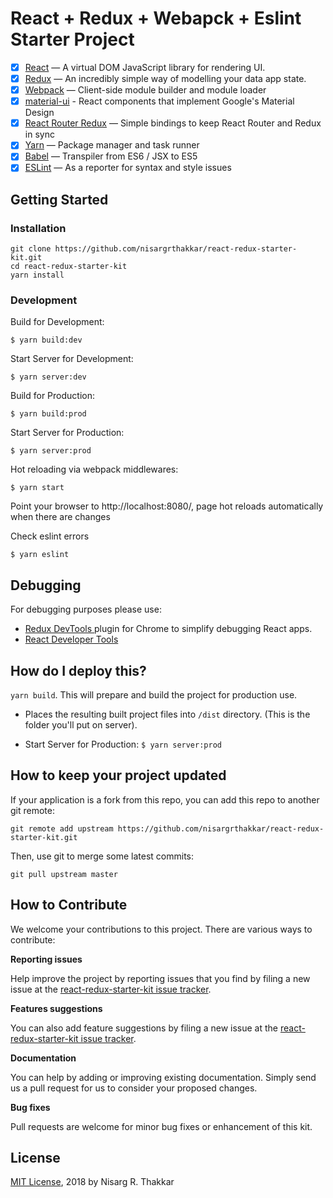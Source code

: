 
# React + Redux + Webapck + Eslint Starter Project


- [x] [React](https://facebook.github.io/react/) — A virtual DOM JavaScript library for rendering UI.
- [x] [Redux](http://redux.js.org/) — An incredibly simple way of modelling your data app state.
- [x] [Webpack](https://webpack.js.org/) — Client-side module builder and module loader
- [x] [material-ui](http://www.material-ui.com/) - React components that implement Google's Material Design
- [x] [React Router Redux](https://github.com/reactjs/react-router-redux) — Simple bindings to keep React Router and Redux in sync
- [x] [Yarn](https://yarnpkg.com/) — Package manager and task runner
- [x] [Babel](http://babeljs.io/) — Transpiler from ES6 / JSX to ES5
- [x] [ESLint](http://eslint.org/) — As a reporter for syntax and style issues

## Getting Started

### Installation

```
git clone https://github.com/nisargrthakkar/react-redux-starter-kit.git
cd react-redux-starter-kit
yarn install
```

### Development

Build for Development:

```$ yarn build:dev```

Start Server for Development:

```$ yarn server:dev```

Build for Production:

```$ yarn build:prod```

Start Server for Production:

```$ yarn server:prod```


Hot reloading via webpack middlewares:

```$ yarn start```

Point your browser to http://localhost:8080/, page hot reloads automatically when there are changes


Check eslint errors 

```$ yarn eslint```


## Debugging

For debugging purposes please use:
- [Redux DevTools
](https://chrome.google.com/webstore/detail/redux-devtools/lmhkpmbekcpmknklioeibfkpmmfibljd) plugin for Chrome to simplify debugging React apps.
- [React Developer Tools](https://chrome.google.com/webstore/detail/react-developer-tools/fmkadmapgofadopljbjfkapdkoienihi)



## How do I deploy this?

`yarn build`. This will prepare and build the project for production use.

- Places the resulting built project files into `/dist` directory. (This is the folder you'll put on server).

- Start Server for Production: ```$ yarn server:prod```


## How to keep your project updated

If your application is a fork from this repo, you can add this repo to another git remote:

```
git remote add upstream https://github.com/nisargrthakkar/react-redux-starter-kit.git
```
Then, use git to merge some latest commits:

```
git pull upstream master
```


## How to Contribute

We welcome your contributions to this project. There are various ways to contribute:

**Reporting issues**

Help improve the project by reporting issues that you find by filing a new issue at the
[react-redux-starter-kit issue tracker](https://github.com/nisargrthakkar/react-redux-starter-kit/issues/new).

**Features suggestions**

You can also add feature suggestions by filing a new issue at the
[react-redux-starter-kit issue tracker](https://github.com/nisargrthakkar/react-redux-starter-kit/issues/new).

**Documentation**

You can help by adding or improving existing documentation. Simply send us a pull request for us to
consider your proposed changes.

**Bug fixes**

Pull requests are welcome for minor bug fixes or enhancement of this kit.



## License

[MIT License](https://nisargrthakkar.mit-license.org/), 2018  by Nisarg R. Thakkar

